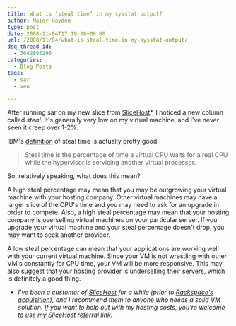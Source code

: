 ```yaml
---
title: What is ‘steal time’ in my sysstat output?
author: Major Hayden
type: post
date: 2008-11-04T17:19:08+00:00
url: /2008/11/04/what-is-steal-time-in-my-sysstat-output/
dsq_thread_id:
  - 3642805295
categories:
  - Blog Posts
tags:
  - sar
  - xen

---
```

After running sar on my new slice from [SliceHost][1]*, I noticed a new column called _steal_. It's generally very low on my virtual machine, and I've never seen it creep over 1-2%.

IBM's [definition][2] of steal time is actually pretty good:

> Steal time is the percentage of time a virtual CPU waits for a real CPU while the hypervisor is servicing another virtual processor.

So, relatively speaking, what does this mean?

A high steal percentage may mean that you may be outgrowing your virtual machine with your hosting company. Other virtual machines may have a larger slice of the CPU's time and you may need to ask for an upgrade in order to compete. Also, a high steal percentage may mean that your hosting company is overselling virtual machines on your particular server. If you upgrade your virtual machine and your steal percentage doesn't drop, you may want to seek another provider.

A low steal percentage can mean that your applications are working well with your current virtual machine. Since your VM is not wrestling with other VM's constantly for CPU time, your VM will be more responsive. This may also suggest that your hosting provider is underselling their servers, which is definitely a good thing.

* _I've been a customer of [SliceHost][1] for a while (prior to [Rackspace's acquisition][3]), and I recommend them to anyone who needs a solid VM solution. If you want to help out with my hosting costs, you're welcome to use my [SliceHost referral link][4]._

 [1]: http://slicehost.com/
 [2]: http://www.ibm.com/developerworks/linux/linux390/perf/tuning_rec_CPUtimes_virtual.html
 [3]: http://www.slicehost.com/articles/2008/10/22/big-news-today
 [4]: https://manage.slicehost.com/customers/new?referrer=6fc0943c343da4f6b87dbe5abf500c2e
